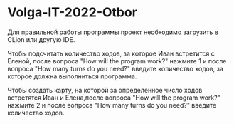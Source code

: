 # Volga-IT-2022-Otbor
Для правильной работы программы проект необходимо загрузить в CLion или другую IDE.

Чтобы подсчитать количество ходов, за которое Иван встретится с Еленой, после вопроса "How will the program work?" нажмите 1 и после вопроса "How many turns do you need?" введите количество ходов, за которое должна выполниться программа.

Чтобы создать карту, на которой за определенное число ходов встретятся Иван и Елена,после вопроса "How will the program work?" нажмите 2 и после вопроса "How many turns do you need?" введите количество ходов.

